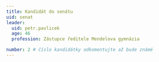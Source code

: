 ```yaml
---
title: Kandidát do senátu
uid: senat
leader:
  uid: petr.pavlicek
  age: 46
  profession: Zástupce ředitele Mendelova gymnázia

number: 2 # číslo kandidátky odkomentujte až bude známé
---
```

